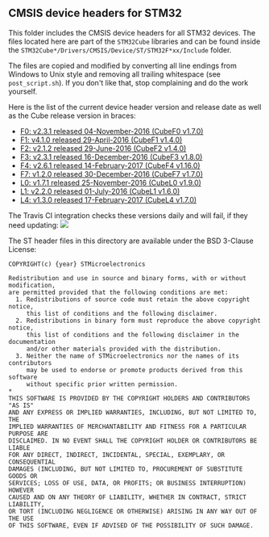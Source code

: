 ## CMSIS device headers for STM32

This folder includes the CMSIS device headers for all STM32 devices.
The files located here are part of the `STM32Cube` libraries and can be found inside the `STM32Cube*/Drivers/CMSIS/Device/ST/STM32F*xx/Include` folder.  

The files are copied and modified by converting all line endings from Windows to Unix style and removing all trailing whitespace (see `post_script.sh`). If you don't like that, stop complaining and do the work yourself.

Here is the list of the current device header version and release date as well as the Cube release version in braces:

- [F0: v2.3.1 released 04-November-2016 (CubeF0 v1.7.0)](http://www.st.com/en/embedded-software/stm32cubef0.html)
- [F1: v4.1.0 released 29-April-2016 (CubeF1 v1.4.0)](http://www.st.com/en/embedded-software/stm32cubef1.html)
- [F2: v2.1.2 released 29-June-2016 (CubeF2 v1.4.0)](http://www.st.com/en/embedded-software/stm32cubef2.html)
- [F3: v2.3.1 released 16-December-2016 (CubeF3 v1.8.0)](http://www.st.com/en/embedded-software/stm32cubef3.html)
- [F4: v2.6.1 released 14-February-2017 (CubeF4 v1.16.0)](http://www.st.com/en/embedded-software/stm32cubef4.html)
- [F7: v1.2.0 released 30-December-2016 (CubeF7 v1.7.0)](http://www.st.com/en/embedded-software/stm32cubef7.html)
- [L0: v1.7.1 released 25-November-2016 (CubeL0 v1.9.0)](http://www.st.com/en/embedded-software/stm32cubel0.html)
- [L1: v2.2.0 released 01-July-2016 (CubeL1 v1.6.0)](http://www.st.com/en/embedded-software/stm32cubel1.html)
- [L4: v1.3.0 released 17-February-2017 (CubeL4 v1.7.0)](http://www.st.com/en/embedded-software/stm32cubel4.html)

The Travis CI integration checks these versions daily and will fail, if they need updating: [![](https://travis-ci.org/modm-io/cmsis-header-stm32.svg?branch=master)](https://travis-ci.org/modm-io/cmsis-header-stm32)

The ST header files in this directory are available under the BSD 3-Clause License:
```
COPYRIGHT(c) {year} STMicroelectronics

Redistribution and use in source and binary forms, with or without modification,
are permitted provided that the following conditions are met:
  1. Redistributions of source code must retain the above copyright notice,
     this list of conditions and the following disclaimer.
  2. Redistributions in binary form must reproduce the above copyright notice,
     this list of conditions and the following disclaimer in the documentation
     and/or other materials provided with the distribution.
  3. Neither the name of STMicroelectronics nor the names of its contributors
     may be used to endorse or promote products derived from this software
     without specific prior written permission.
*
THIS SOFTWARE IS PROVIDED BY THE COPYRIGHT HOLDERS AND CONTRIBUTORS "AS IS"
AND ANY EXPRESS OR IMPLIED WARRANTIES, INCLUDING, BUT NOT LIMITED TO, THE
IMPLIED WARRANTIES OF MERCHANTABILITY AND FITNESS FOR A PARTICULAR PURPOSE ARE
DISCLAIMED. IN NO EVENT SHALL THE COPYRIGHT HOLDER OR CONTRIBUTORS BE LIABLE
FOR ANY DIRECT, INDIRECT, INCIDENTAL, SPECIAL, EXEMPLARY, OR CONSEQUENTIAL
DAMAGES (INCLUDING, BUT NOT LIMITED TO, PROCUREMENT OF SUBSTITUTE GOODS OR
SERVICES; LOSS OF USE, DATA, OR PROFITS; OR BUSINESS INTERRUPTION) HOWEVER
CAUSED AND ON ANY THEORY OF LIABILITY, WHETHER IN CONTRACT, STRICT LIABILITY,
OR TORT (INCLUDING NEGLIGENCE OR OTHERWISE) ARISING IN ANY WAY OUT OF THE USE
OF THIS SOFTWARE, EVEN IF ADVISED OF THE POSSIBILITY OF SUCH DAMAGE.
```
